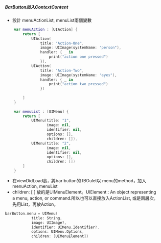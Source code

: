 ##### BarButton加入ContextContent

- 設計 menuActionList, menuList兩個變數

```Swift
    var menuAction : [UIAction] {
        return [
            UIAction(
                title: "Action-One",
                image: UIImage(systemName: "person"),
                handler: { _ in
                    print("action one pressed")
                }),
            UIAction(
                title: "Action-Two",
                image: UIImage(systemName: "eyes"),
                handler: { _ in
                    print("action two pressed")
                })
        
        ]
    }
    
    var menuList : [UIMenu] {
        return [
            UIMenu(title: "1",
                   image: nil,
                   identifier: nil,
                   options: [],
                   children: []),
            UIMenu(title: "2",
                   image: nil,
                   identifier: nil,
                   options: [],
                   children: [])
        ]
    }

```
- 在viewDidLoad裹，將bar button的 IBOulet以 menu的method，加入 menuAction, menuList
- children: [ ] 放的是UIMenuElement。UIElement : An object representing a menu, action, or command.所以也可以直接放入ActionList, 或是兩層次，先用List，再放Action。

```Swift
barButton.menu = UIMenu(
            title: String,
            image: UIImage?,
            identifier: UIMenu.Identifier?,
            options: UIMenu.Options,
            children: [UIMenuElement])
```

